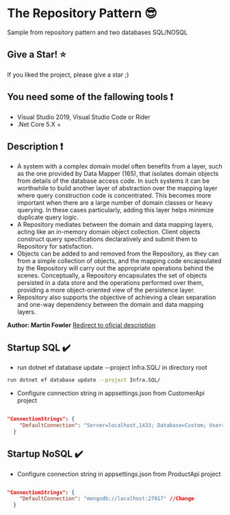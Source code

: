 # The Repository Pattern :sunglasses:

Sample from repository pattern and two databases SQL/NOSQL

## Give a Star! :star:

If you liked the project, please give a star ;)

## You need some of the fallowing tools :exclamation:

* Visual Studio 2019, Visual Studio Code or Rider
* .Net Core 5.X +

## Description  :exclamation:

- A system with a complex domain model often benefits from a layer, such as the one provided by Data Mapper (165), that isolates domain objects from details of the database access code. In such systems it can be worthwhile to build another layer of abstraction over the mapping layer where query construction code is concentrated.
This becomes more important when there are a large number of domain classes or heavy querying.
In these cases particularly, adding this layer helps minimize duplicate query logic.
- A Repository mediates between the domain and data mapping layers, acting like an in-memory domain object collection. Client objects construct query specifications declaratively and submit them to Repository for satisfaction.
- Objects can be added to and removed from the Repository, as they can from a simple collection of objects, and the mapping code encapsulated by the Repository will carry out the appropriate operations behind the scenes. Conceptually, a Repository encapsulates the set of objects persisted in a data store and the operations performed over them,
providing a more object-oriented view of the persistence layer.
- Repository also supports the objective of achieving a clean separation and one-way dependency between the domain and data mapping layers.

**Author: Martin Fowler** [Redirect to oficial description](https://martinfowler.com/eaaCatalog/repository.html)

## Startup SQL :heavy_check_mark:

- run dotnet ef database update --project Infra.SQL/ in directory root

```sh
run dotnet ef database update --project Infra.SQL/
```

- Configure connection string in appsettings.json from CustomerApi project

```json

"ConnectionStrings": {
    "DefaultConnection": "Server=localhost,1433; Database=Custom; User=sa; Password=@jeanN123!;" //Change
  }
```

## Startup NoSQL :heavy_check_mark:


- Configure connection string in appsettings.json from ProductApi project

```json

"ConnectionStrings": {
    "DefaultConnection": "mongodb://localhost:27017" //Change
  }
```
 
